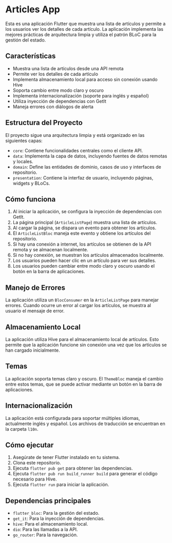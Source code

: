 # Articles App

Esta es una aplicación Flutter que muestra una lista de artículos y permite a los usuarios ver los detalles de cada artículo. La aplicación implementa las mejores prácticas de arquitectura limpia y utiliza el patrón BLoC para la gestión del estado.

## Características

- Muestra una lista de artículos desde una API remota
- Permite ver los detalles de cada artículo
- Implementa almacenamiento local para acceso sin conexión usando Hive
- Soporta cambio entre modo claro y oscuro
- Implementa internacionalización (soporte para inglés y español)
- Utiliza inyección de dependencias con GetIt
- Maneja errores con diálogos de alerta

## Estructura del Proyecto

El proyecto sigue una arquitectura limpia y está organizado en las siguientes capas:

- `core`: Contiene funcionalidades centrales como el cliente API.
- `data`: Implementa la capa de datos, incluyendo fuentes de datos remotas y locales.
- `domain`: Define las entidades de dominio, casos de uso y interfaces de repositorio.
- `presentation`: Contiene la interfaz de usuario, incluyendo páginas, widgets y BLoCs.

## Cómo funciona

1. Al iniciar la aplicación, se configura la inyección de dependencias con GetIt.
2. La página principal (`ArticleListPage`) muestra una lista de artículos.
3. Al cargar la página, se dispara un evento para obtener los artículos.
4. El `ArticleListBloc` maneja este evento y obtiene los artículos del repositorio.
5. Si hay una conexión a internet, los artículos se obtienen de la API remota y se almacenan localmente.
6. Si no hay conexión, se muestran los artículos almacenados localmente.
7. Los usuarios pueden hacer clic en un artículo para ver sus detalles.
8. Los usuarios pueden cambiar entre modo claro y oscuro usando el botón en la barra de aplicaciones.

## Manejo de Errores

La aplicación utiliza un `BlocConsumer` en la `ArticleListPage` para manejar errores. Cuando ocurre un error al cargar los artículos, se muestra al usuario el mensaje de error.

## Almacenamiento Local

La aplicación utiliza Hive para el almacenamiento local de artículos. Esto permite que la aplicación funcione sin conexión una vez que los artículos se han cargado inicialmente.

## Temas

La aplicación soporta temas claro y oscuro. El `ThemeBloc` maneja el cambio entre estos temas, que se puede activar mediante un botón en la barra de aplicaciones.

## Internacionalización

La aplicación está configurada para soportar múltiples idiomas, actualmente inglés y español. Los archivos de traducción se encuentran en la carpeta `l10n`.

## Cómo ejecutar

1. Asegúrate de tener Flutter instalado en tu sistema.
2. Clona este repositorio.
3. Ejecuta `flutter pub get` para obtener las dependencias.
4. Ejecuta `flutter pub run build_runner build` para generar el código necesario para Hive.
5. Ejecuta `flutter run` para iniciar la aplicación.

## Dependencias principales

- `flutter_bloc`: Para la gestión del estado.
- `get_it`: Para la inyección de dependencias.
- `hive`: Para el almacenamiento local.
- `dio`: Para las llamadas a la API.
- `go_router`: Para la navegación.
